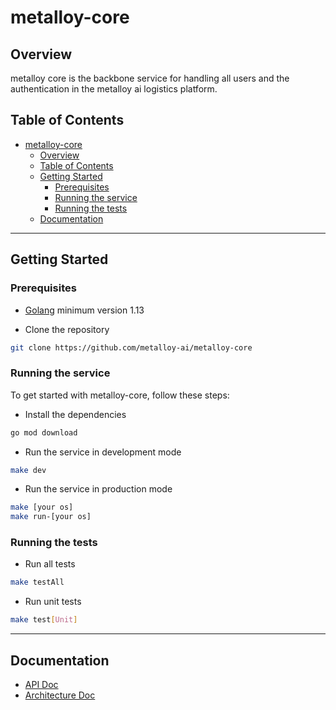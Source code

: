 # metalloy-core

## Overview

metalloy core is the backbone service for handling all users and the authentication in the metalloy ai logistics platform.

## Table of Contents

- [metalloy-core](#metalloy-core)
  - [Overview](#overview)
  - [Table of Contents](#table-of-contents)
  - [Getting Started](#getting-started)
    - [Prerequisites](#prerequisites)
    - [Running the service](#running-the-service)
    - [Running the tests](#running-the-tests)
  - [Documentation](#documentation)

---

## Getting Started

### Prerequisites

- [Golang](https://golang.org/doc/install) minimum version 1.13

- Clone the repository

```bash
git clone https://github.com/metalloy-ai/metalloy-core
```

### Running the service

To get started with metalloy-core, follow these steps:

- Install the dependencies

```bash
go mod download
```

- Run the service in development mode

```bash
make dev
```

- Run the service in production mode

```bash
make [your os]
make run-[your os]
```

### Running the tests

- Run all tests

```bash
make testAll
```

- Run unit tests

```bash
make test[Unit]
```

---

## Documentation

- [API Doc](./docs/api.md)
- [Architecture Doc](./docs/architecture.md)
